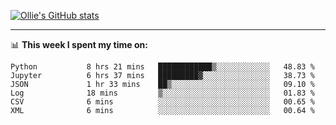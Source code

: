 <!--
**icedpanda/icedpanda** is a ✨ _special_ ✨ repository because its `README.md` (this file) appears on your GitHub profile.

Here are some ideas to get you started:

- 🔭 I’m currently working on ...
- 🌱 I’m currently learning ...
- 👯 I’m looking to collaborate on ...
- 🤔 I’m looking for help with ...
- 💬 Ask me about ...
- 📫 How to reach me: ...
- 😄 Pronouns: ...
- ⚡ Fun fact: ...
-->
[![Ollie's GitHub stats](https://github-readme-stats-icedpanda.vercel.app/api?username=icedpanda&count_private=true&show_icons=true)](https://github.com/icedpanda)

---
📊 **This week I spent my time on:**
<!--START_SECTION:waka-->

```text
Python           8 hrs 21 mins   ████████████▒░░░░░░░░░░░░   48.83 %
Jupyter          6 hrs 37 mins   █████████▓░░░░░░░░░░░░░░░   38.73 %
JSON             1 hr 33 mins    ██▒░░░░░░░░░░░░░░░░░░░░░░   09.10 %
Log              18 mins         ▒░░░░░░░░░░░░░░░░░░░░░░░░   01.83 %
CSV              6 mins          ░░░░░░░░░░░░░░░░░░░░░░░░░   00.65 %
XML              6 mins          ░░░░░░░░░░░░░░░░░░░░░░░░░   00.64 %
```

<!--END_SECTION:waka-->
